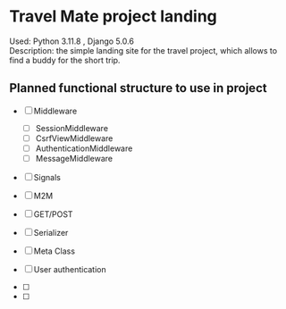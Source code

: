 # Travel Mate project landing
Used: Python 3.11.8 , Django 5.0.6\
Description: the simple landing site for the travel project, which allows to find a buddy for the short trip.
## Planned functional structure to use in project

- [ ] Middleware
   - [ ] SessionMiddleware
   - [ ] CsrfViewMiddleware
   - [ ] AuthenticationMiddleware
   - [ ] MessageMiddleware  
- [ ] Signals
- [ ] M2M
- [ ] GET/POST
- [ ] Serializer
- [ ] Meta Class
- [ ] User authentication

- [ ] 
- [ ] 